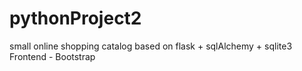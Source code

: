 # pythonProject2
small online shopping catalog based on flask + sqlAlchemy + sqlite3
Frontend - Bootstrap
